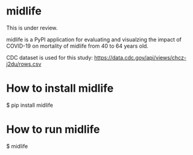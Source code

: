 # midlife
This is under review.

midlife is a PyPI application for evaluating and visualzing the impact of COVID-19 on mortality of midlife from 40 to 64 years old.

CDC dataset is used for this study:
https://data.cdc.gov/api/views/chcz-j2du/rows.csv


# How to install midlife
$ pip install midlife

# How to run midlife

$ midlife
